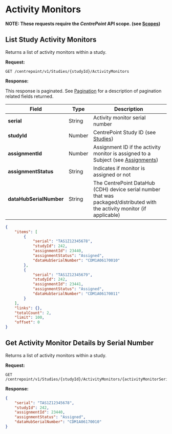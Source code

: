 # Activity Monitors

**NOTE: These requests require the *CentrePoint* API scope. (see [Scopes](scopes.md))**

## List Study Activity Monitors

Returns a list of activity monitors within a study.

**Request:**

```http
GET /centrepoint/v1/Studies/{studyId}/ActivityMonitors
```

**Response:**

This response is paginated. See [Pagination](pagination.md) for a description of pagination related fields returned.

|Field|Type|Description|
|-----|----|-----------|
|**serial**|String|Activity monitor serial number|
|**studyId**|Number|CentrePoint Study ID (see [Studies](studies.md))|
|**assignmentId**|Number|Assignment ID if the activity monitor is assigned to a Subject (see [Assignments](assignments.md))|
|**assignmentStatus**|String|Indicates if monitor is assigned or not|
|**dataHubSerialNumber**|String|The CentrePoint DataHub (CDH) device serial number that was packaged/distributed with the activity monitor (if applicable)|

```json
{
    "items": [
        {
            "serial": "TAS1Z12345678",
            "studyId": 242,
            "assignmentId": 23440,
            "assignmentStatus": "Assigned",
            "dataHubSerialNumber": "CDM1A06170010"
        },
        {
            "serial": "TAS1Z12345679",
            "studyId": 242,
            "assignmentId": 23441,
            "assignmentStatus": "Assigned",
            "dataHubSerialNumber": "CDM1A06170011"
        }
    ],
    "links": {},
    "totalCount": 2,
    "limit": 100,
    "offset": 0
}
```

## Get Activity Monitor Details by Serial Number

Returns a list of activity monitors within a study.

**Request:**

```http
GET /centrepoint/v1/Studies/{studyId}/ActivityMonitors/{activityMonitorSerial}
```

**Response:**

```json
{
    "serial": "TAS1Z12345678",
    "studyId": 242,
    "assignmentId": 23440,
    "assignmentStatus": "Assigned",
    "dataHubSerialNumber": "CDM1A06170010"
}
```
